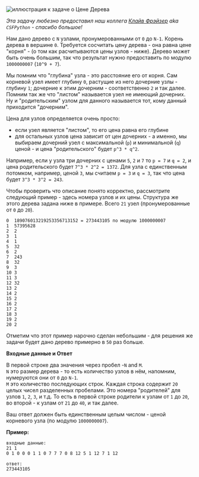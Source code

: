 <!-- #Цена Дерева -->

<div class="centered">
<img src="https://i.imgur.com/pHwsH0x.png" alt="иллюстрация к задаче о Цене Дерева"/><br/>
</div>

_Эта задачу любезно предоставил наш коллега [Клайв Фрэйзер](/index/user_profile/csfpython)
aka `CSFPython` - спасибо большое!_

Нам дано дерево с `N` узлами, пронумерованными от `0` до `N-1`. Корень дерева в вершине `0`. Требуется сосчитать цену дерева -
она равна цене "корня" - (о том как расчитываются цены узлов - ниже). Дерево может быть очень большим, так что результат нужно
предоставить по модулю `1000000007` (`10^9 + 7`).

Мы помним что "глубина" узла - это расстояние его от корня. Сам корневой узел имеет глубину `0`, растущие из него
дочерние узлы - глубину `1`; дочерние к этим дочерним - соответственно `2` и так далее. Помним так же что "листом" называется
узел не имеющий дочерних. Ну и "родительским" узлом для данного называется тот, кому данный приходится "дочерним".

Цена для узлов определяется очень просто:

- если узел является "листом", то его цена равна его глубине
- для остальных узлов цена зависит от цен дочерних - а именно, мы выбираем дочерний узел с максимальной (`p`) и минимальной (`q`)
    ценой - и цена "родительского" будет `p^3 * q^2`.

Например, если у узла три дочерних с ценами `5`, `2` и `7` то `p = 7` и `q = 2`, и цена родительского будет `7^3 * 2^2 = 1372`.
Для узла с единственным потомком, например, ценой `3`, мы считаем `p = 3` и `q = 3`, так что цена будет `3^3 * 3^2 = 243`.

Чтобы проверить что описание понято корректно, рассмотрите следующий пример - здесь номера узлов и их цены. Структура же этого дерева
задана ниже в примере. Всего `21` узел (пронумерованные от `0` до `20`).

	0  189076013219253356713152 = 273443105 по модулю 1000000007
	1  57395628
	2  2
	3  1
	4  1
	5  32
	6  2
	7  243
	8  32
	9  3
	10 3
	11 3
	12 32
	13 2
	14 2
	15 2
	16 2
	17 2
	18 3
	19 2
	20 2

Отметим что этот пример нарочно сделан небольшим - для решения же задачи будет дано дерево примерно в `50` раз больше.

**Входные данные и Ответ**  

В первой строке два значения через пробел -`N` and `M`.  
`N` это размер дерева - то есть количество узлов в нём, напомним, нумеруются они от `0` до `N-1`.  
`M` это количество последующих строк. Каждая строка содержит `20` целых чисел разделенных пробелами. Это номера "родителей"
для узлов `1`, `2`, `3`, и т.д. То есть в первой строке родители к узлам от `1` до `20`, во второй - к узлам от `21` до `40`,
и так далее.

Ваш ответ должен быть единственным целым числом - ценой корневого узла (по модулю `1000000007`).

**Пример:**

	входные данные:
	21 1
	0 1 0 0 0 1 1 0 7 7 7 0 8 12 5 1 12 7 1 12

	ответ:
	273443105
